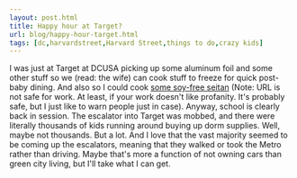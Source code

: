 ```yaml
---
layout: post.html
title: Happy hour at Target?
url: blog/happy-hour-target.html
tags: [dc,harvardstreet,Harvard Street,things to do,crazy kids]
---
```

I was just at Target at DCUSA picking up some aluminum foil and some other stuff so we (read: the wife) can cook stuff to freeze for quick post-baby dining. And also so I could cook [some soy-free seitan](http://yeahthatveganshit.blogspot.com/2007/04/infamous-seitan-recipe-o-greatness.html) (Note: URL is not safe for work. At least, if your work doesn't like profanity. It's probably safe, but I just like to warn people just in case). Anyway, school is clearly back in session. The escalator into Target was mobbed, and there were literally thousands of kids running around buying up dorm supplies. Well, maybe not thousands. But a lot. And I love that the vast majority seemed to be coming up the escalators, meaning that they walked or took the Metro rather than driving. Maybe that's more a function of not owning cars than green city living, but I'll take what I can get.
